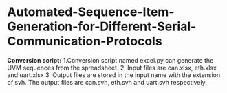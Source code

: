 # Automated-Sequence-Item-Generation-for-Different-Serial-Communication-Protocols

**Conversion script:**
1.Conversion script named excel.py can generate the UVM sequences from the spreadsheet.
2. Input files are can.xlsx, eth.xlsx and uart.xlsx
3. Output files are stored in the input name with the extension of svh. The output files are can.svh, eth.svh and uart.svh respectively.
